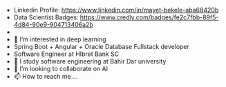 
- Linkedin Profile: https://www.linkedin.com/in/mayet-bekele-aba68420b
- Data Scientist Badges: https://www.credly.com/badges/fe2c7fbb-89f5-4d84-90e9-904713406a2b
- 
- 👀 I’m interested in deep learning
- Spring Boot + Angular + Oracle Database Fullstack developer
- Software Engineer at HIbret Bank SC
- 🌱 I study software engineering at Bahir Dar university
- 💞️ I’m looking to collaborate on AI
- 📫 How to reach me ...

<!---
mayet16/mayet16 is a ✨ special ✨ repository because its `README.md` (this file) appears on your GitHub profile.
You can click the Preview link to take a look at your changes.
--->
